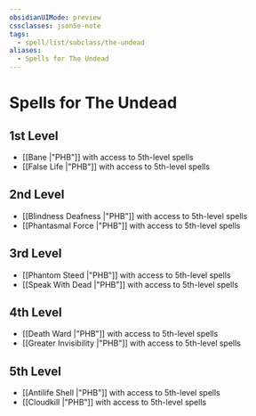 ```yaml
---
obsidianUIMode: preview
cssclasses: json5e-note
tags:
  - spell/list/subclass/the-undead
aliases:
  - Spells for The Undead
---
```

# Spells for The Undead

## 1st Level

- [[Bane \|"PHB"]] with access to 5th-level spells
- [[False Life \|"PHB"]] with access to 5th-level spells

## 2nd Level

- [[Blindness Deafness \|"PHB"]] with access to 5th-level spells
- [[Phantasmal Force \|"PHB"]] with access to 5th-level spells

## 3rd Level

- [[Phantom Steed \|"PHB"]] with access to 5th-level spells
- [[Speak With Dead \|"PHB"]] with access to 5th-level spells

## 4th Level

- [[Death Ward \|"PHB"]] with access to 5th-level spells
- [[Greater Invisibility \|"PHB"]] with access to 5th-level spells

## 5th Level

- [[Antilife Shell \|"PHB"]] with access to 5th-level spells
- [[Cloudkill \|"PHB"]] with access to 5th-level spells
